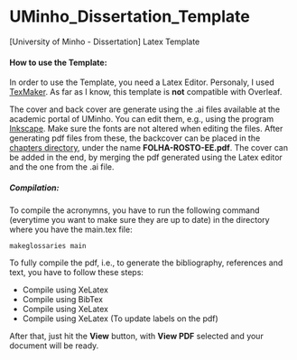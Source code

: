 # UMinho_Dissertation_Template
[University of Minho - Dissertation] Latex Template 

#### How to use the Template:

In order to use the Template, you need a Latex Editor. Personaly, I used [TexMaker](https://www.xm1math.net/texmaker/). As far as I know, this template is **not** compatible with Overleaf.

The cover and back cover are generate using the .ai files available at the academic portal of UMinho. You can edit them, e.g., using the program [Inkscape](https://inkscape.org). Make sure the fonts are not altered when editing the files. After generating pdf files from these, the backcover can be placed in the [chapters directory](https://github.com/citoplasme/UMinho_Dissertation_Template/tree/main/Dissertation/Latex/chapters), under the name **FOLHA-ROSTO-EE.pdf**. The cover can be added in the end, by merging the pdf generated using the Latex editor and the one from the .ai file.

##### Compilation:

To compile the acronymns, you have to run the following command (everytime you want to make sure they are up to date) in the directory where you have the main.tex file:

`makeglossaries main`

To fully compile the pdf, i.e., to generate the bibliography, references and text, you have to follow these steps:

* Compile using XeLatex
* Compile using BibTex
* Compile using XeLatex
* Compile using XeLatex (To update labels on the pdf)

After that, just hit the **View** button, with **View PDF** selected and your document will be ready.
